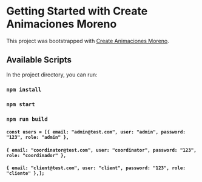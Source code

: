 # Getting Started with Create Animaciones Moreno

This project was bootstrapped with [Create Animaciones Moreno](https://github.com/facebook/create-react-app).

## Available Scripts

In the project directory, you can run:

### `npm install`

### `npm start`

### `npm run build`


#### `const users = [{ email: "admin@test.com", user: "admin", password: "123", role: "admin" },`
#### `{ email: "coordinator@test.com", user: "coordinator", password: "123", role: "coordinador" },`
#### `{ email: "client@test.com", user: "client", password: "123", role: "cliente" },];`

